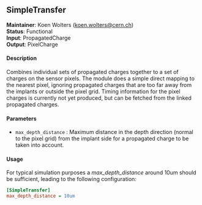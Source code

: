 ## SimpleTransfer
**Maintainer**: Koen Wolters (<koen.wolters@cern.ch>)  
**Status**: Functional  
**Input**: PropagatedCharge  
**Output**: PixelCharge  

#### Description
Combines individual sets of propagated charges together to a set of charges on the sensor pixels. The module does a simple direct mapping to the nearest pixel, ignoring propagated charges that are too far away from the implants or outside the pixel grid. Timing information for the pixel charges is currently not yet produced, but can be fetched from the linked propagated charges.

#### Parameters
* `max_depth_distance` : Maximum distance in the depth direction (normal to the pixel grid) from the implant side for a propagated charge to be taken into account.

#### Usage
For typical simulation purposes a *max_depth_distance* around 10um should be sufficient, leading to the following configuration:

```ini
[SimpleTransfer]
max_depth_distance = 10um
```
